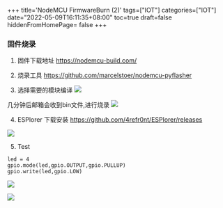 +++
title='NodeMCU FirmwareBurn (2)'
tags=["IOT"]
categories=["IOT"]
date="2022-05-09T16:11:35+08:00"
toc=true
draft=false
hiddenFromHomePage= false
+++


### 固件烧录

1. 固件下载地址
https://nodemcu-build.com/

2. 烧录工具
https://github.com/marcelstoer/nodemcu-pyflasher

3. 选择需要的模块编译 
![](2022-05-09-16-30-45.png)

几分钟后邮箱会收到bin文件,进行烧录
![](2022-05-09-16-33-50.png)

4. ESPlorer 下载安装
https://github.com/4refr0nt/ESPlorer/releases

![](2022-05-10-11-27-23.png)

5. Test
```
led = 4
gpio.mode(led,gpio.OUTPUT,gpio.PULLUP)
gpio.write(led,gpio.LOW)
```

![](2022-05-10-11-29-26.png)

![](2022-05-10-11-39-18.png)


